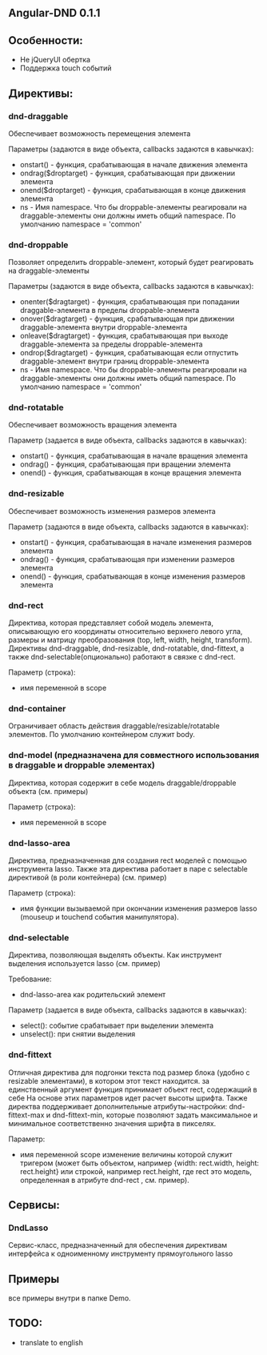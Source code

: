 ﻿## Angular-DND 0.1.1

## Особенности:
- Не jQueryUI обертка
- Поддержка touch событий


## Директивы:

### dnd-draggable
Обеспечивает возможность перемещения элемента

Параметры (задаются в виде объекта, callbacks задаются в кавычках):
- onstart() - функция, срабатывающая в начале движения элемента 
- ondrag($droptarget) - функция, срабатывающая при движении элемента 
- onend($droptarget) - функция, срабатывающая в конце движения элемента 
- ns - Имя namespace. Что бы droppable-элементы реагировали на draggable-элементы они должны иметь общий namespace. По умолчанию namespace = 'common'
	


### dnd-droppable
Позволяет определить droppable-элемент, который будет реагировать на draggable-элементы

Параметры (задаются в виде объекта, callbacks задаются в кавычках):
- onenter($dragtarget) - функция, срабатывающая при попадании draggable-элемента в пределы droppable-элемента 
- onover($dragtarget) - функция, срабатывающая при движении draggable-элемента внутри droppable-элемента 
- onleave($dragtarget) - функция, срабатывающая при выходе draggable-элемента за пределы droppable-элемента 
- ondrop($dragtarget) - функция, срабатывающая если отпустить draggable-элемент внутри границ droppable-элемента 
- ns - Имя namespace. Что бы droppable-элементы реагировали на draggable-элементы они должны иметь общий namespace. По умолчанию namespace = 'common'




### dnd-rotatable
Обеспечивает возможность вращения элемента

Параметр (задается в виде объекта, callbacks задаются в кавычках):
- onstart() - функция, срабатывающая в начале вращения элемента 
- ondrag() - функция, срабатывающая при вращении элемента 
- onend() - функция, срабатывающая в конце вращения элемента 





### dnd-resizable
Обеспечивает возможность изменения размеров элемента

Параметр (задаются в виде объекта, callbacks задаются в кавычках):
- onstart() - функция, срабатывающая в начале изменения размеров элемента 
- ondrag() - функция, срабатывающая при изменении размеров элемента 
- onend() - функция, срабатывающая в конце изменения размеров элемента 




### dnd-rect
Директива, которая представляет собой модель элемента, описывающую его координаты относительно верхнего левого угла, размеры и матрицу преобразования (top, left, width, height, transform).
Директивы dnd-draggable, dnd-resizable, dnd-rotatable, dnd-fittext, а также dnd-selectable(опционально) работают в связке с dnd-rect.

Параметр (строка): 
 - имя переменной в scope



### dnd-container 
Ограничивает область действия draggable/resizable/rotatable элементов. По умолчанию контейнером служит body.




### dnd-model (предназначена для совместного использования в draggable и droppable элементах)
Директива, которая содержит в себе модель draggable/droppable объекта (см. примеры)

Параметр (строка): 
- имя переменной в scope





### dnd-lasso-area
Директива, предназначенная для создания rect моделей с помощью инструмента lasso. Также эта директива работает в паре с selectable директивой (в роли контейнера) (см. пример)

Параметр (строка):
- имя функции вызываемой при окончании изменения размеров lasso (mouseup и touchend события манипулятора).




### dnd-selectable
Директива, позволяющая выделять объекты. Как инструмент выделения используется lasso (см. пример)

Требование:
- dnd-lasso-area как родительский элемент

Параметр (задается в виде объекта, callbacks задаются в кавычках):
- select(): событие срабатывает при выделении элемента
- unselect(): при снятии выделения




### dnd-fittext
Отличная директива для подгонки текста под размер блока (удобно с resizable элементами), в котором этот текст находится.
за единственный аргумент функция принимает объект rect, содержащий в себе 
На основе этих параметров идет расчет высоты шрифта.
Также директва поддерживает дополнительные атрибуты-настройки: dnd-fittext-max и dnd-fittext-min, которые позволяют задать максимальное и минимальное соответственно значения шрифта в пикселях. 

Параметр:
- имя переменной scope изменение величины которой служит тригером (может быть объектом, например {width: rect.width, height: rect.height} или строкой, например rect.height, где rect это модель, определенная в атрибуте dnd-rect , см. пример). 




## Сервисы:

### DndLasso
Сервис-класс, предназначенный для обеспечения директивам интерфейса к одноименному инструменту прямоугольного lasso


## Примеры
 все примеры внутри в папке Demo.


## TODO: 
 - translate to english